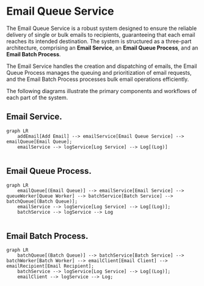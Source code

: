 # Email Queue Service

The Email Queue Service is a robust system designed to ensure the reliable delivery of single or bulk emails to recipients, guaranteeing that each email reaches its intended destination. The system is structured as a three-part architecture, comprising an **Email Service**, an **Email Queue Process**, and an **Email Batch Process**.

The Email Service handles the creation and dispatching of emails, the Email Queue Process manages the queuing and prioritization of email requests, and the Email Batch Process processes bulk email operations efficiently.

The following diagrams illustrate the primary components and workflows of each part of the system.

## Email Service. 
```mermaid
graph LR
    addEmail[Add Email] --> emailService[Email Queue Service] --> emailQueue[Email Queue];
    emailService --> logService[Log Service] --> Log[(Log)]
   
```

## Email Queue Process. 
```mermaid
graph LR
    emailQueue[(Email Queue)] --> emailService[Email Service] --> queueWorker[Queue Worker] --> batchService[Batch Service] --> batchQueue[(Batch Queue)];
    emailService --> logService[Log Service] --> Log[(Log)];
    batchService --> logService --> Log
   
```

## Email Batch Process. 
```mermaid
graph LR
    batchQueue[(Batch Queue)] --> batchService[Batch Service] --> batchWorker[Batch Worker] --> emailClient[Email Client] --> emailRecipient[Email Recipient];
    batchService --> logService[Log Service] --> Log[(Log)];
    emailClient --> logService --> Log;

   